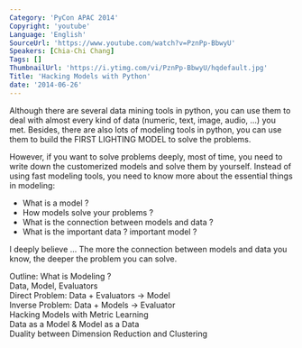 ```yaml
---
Category: 'PyCon APAC 2014'
Copyright: 'youtube'
Language: 'English'
SourceUrl: 'https://www.youtube.com/watch?v=PznPp-BbwyU'
Speakers: [Chia-Chi Chang]
Tags: []
ThumbnailUrl: 'https://i.ytimg.com/vi/PznPp-BbwyU/hqdefault.jpg'
Title: 'Hacking Models with Python'
date: '2014-06-26'
---
```

Although there are several data mining tools in python, you can use them to
deal with almost every kind of data (numeric, text, image, audio, ...) you met.
Besides, there are also lots of modeling tools in python, you can use them to
build the FIRST LIGHTING MODEL to solve the problems.

However, if you want to solve problems deeply, most of time, you need to write
down the customerized models and solve them by yourself. Instead of using fast
modeling tools, you need to know more about the essential things in modeling:

- What is a model ? 
- How models solve your problems ?
- What is the connection between models and data ?
- What is the important data ? important model ?

I deeply believe ... The more the connection between models and data you know, the deeper the problem you can solve.

Outline:
What is Modeling ?  
Data, Model, Evaluators  
Direct Problem: Data + Evaluators → Model  
Inverse Problem: Data + Models → Evaluator  
Hacking Models with Metric Learning  
Data as a Model & Model as a Data  
Duality between Dimension Reduction and Clustering  
